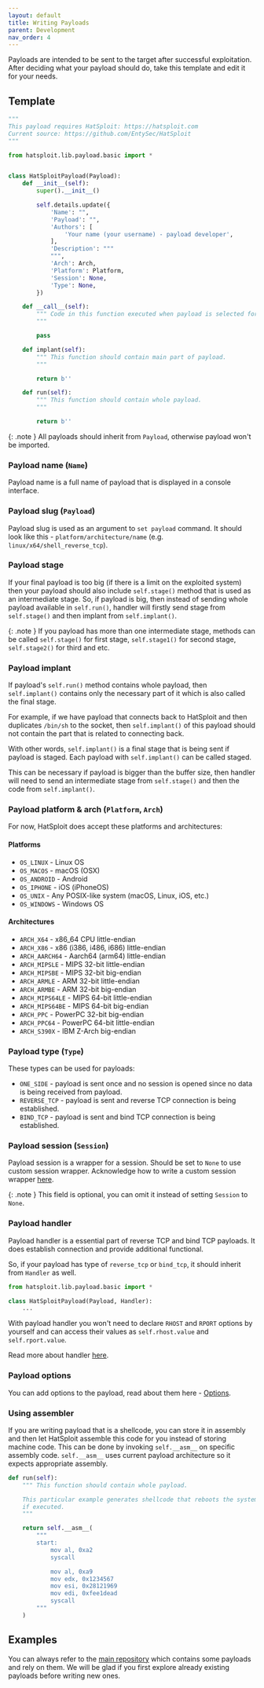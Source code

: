 ```yaml
---
layout: default
title: Writing Payloads
parent: Development
nav_order: 4
---
```


Payloads are intended to be sent to the target after successful exploitation.
After deciding what your payload should do, take this template and edit it for your needs.

## Template

```python
"""
This payload requires HatSploit: https://hatsploit.com
Current source: https://github.com/EntySec/HatSploit
"""

from hatsploit.lib.payload.basic import *


class HatSploitPayload(Payload):
    def __init__(self):
        super().__init__()

        self.details.update({
            'Name': "",
            'Payload': "",
            'Authors': [
                'Your name (your username) - payload developer',
            ],
            'Description': """
            """,
            'Arch': Arch,
            'Platform': Platform,
            'Session': None,
            'Type': None,
        })

    def __call__(self):
        """ Code in this function executed when payload is selected for first time.
        """

        pass

    def implant(self):
        """ This function should contain main part of payload.
        """

        return b''

    def run(self):
        """ This function should contain whole payload.
        """

        return b''
```

{: .note }
All payloads should inherit from `Payload`, otherwise payload won't be imported.

### Payload name (`Name`)

Payload name is a full name of payload that is displayed in a console interface.

### Payload slug (`Payload`)

Payload slug is used as an argument to `set payload` command. It should look like this - `platform/architecture/name` (e.g. `linux/x64/shell_reverse_tcp`).

### Payload stage

If your final payload is too big (if there is a limit on the exploited system) then your payload should also include `self.stage()` method that is used as an intermediate stage. So, if payload is big, then instead of sending whole payload available in `self.run()`, handler will firstly send stage from `self.stage()` and then implant from `self.implant()`.

{: .note }
If you payload has more than one intermediate stage, methods can be called `self.stage()` for first stage, `self.stage1()` for second stage, `self.stage2()` for third and etc.

### Payload implant

If payload's `self.run()` method contains whole payload, then `self.implant()` contains only the necessary part of it which is also called the final stage.

For example, if we have payload that connects back to HatSploit and then duplicates `/bin/sh` to the socket, then `self.implant()` of this payload should not contain the part 
that is related to connecting back.

With other words, `self.implant()` is a final stage that is being sent if payload is staged. Each payload with `self.implant()` can be called staged.

This can be necessary if payload is bigger than the buffer size, then handler will need to send an intermediate stage from `self.stage()` and then the code from `self.implant()`.

### Payload platform & arch (`Platform`, `Arch`)

For now, HatSploit does accept these platforms and architectures:

#### Platforms

* `OS_LINUX` - Linux OS
* `OS_MACOS` - macOS (OSX)
* `OS_ANDROID` - Android
* `OS_IPHONE` - iOS (iPhoneOS)
* `OS_UNIX` - Any POSIX-like system (macOS, Linux, iOS, etc.)
* `OS_WINDOWS` - Windows OS

#### Architectures

* `ARCH_X64` - x86_64 CPU little-endian
* `ARCH_X86` - x86 (i386, i486, i686) little-endian
* `ARCH_AARCH64` - Aarch64 (arm64) little-endian
* `ARCH_MIPSLE` - MIPS 32-bit little-endian
* `ARCH_MIPSBE` - MIPS 32-bit big-endian
* `ARCH_ARMLE` - ARM 32-bit little-endian
* `ARCH_ARMBE` - ARM 32-bit big-endian
* `ARCH_MIPS64LE` - MIPS 64-bit little-endian
* `ARCH_MIPS64BE` - MIPS 64-bit big-endian
* `ARCH_PPC` - PowerPC 32-bit big-endian
* `ARCH_PPC64` - PowerPC 64-bit little-endian
* `ARCH_S390X` - IBM Z-Arch big-endian

### Payload type (`Type`)

These types can be used for payloads:

* `ONE_SIDE` - payload is sent once and no session is opened since no data is being received from payload.
* `REVERSE_TCP` - payload is sent and reverse TCP connection is being established.
* `BIND_TCP` - payload is sent and bind TCP connection is being established.

### Payload session (`Session`)

Payload session is a wrapper for a session. Should be set to `None` to use custom session wrapper. Acknowledge how to write a custom session wrapper [here](/docs/development/session-wrapper).

{: .note }
This field is optional, you can omit it instead of setting `Session` to `None`.

### Payload handler

Payload handler is a essential part of reverse TCP and bind TCP payloads. It does establish connection and provide additional functional.

So, if your payload has type of `reverse_tcp` or `bind_tcp`, it should inherit from `Handler` as well.

```python
from hatsploit.lib.payload.basic import *

class HatSploitPayload(Payload, Handler):
    ...
```

With payload handler you won't need to declare `RHOST` and `RPORT` options by yourself and can access their values as `self.rhost.value` and `self.rport.value`.

Read more about handler [here](/docs/kits/handler).

### Payload options

You can add options to the payload, read about them here - [Options](/docs/development/options).

### Using assembler

If you are writing payload that is a shellcode, you can store it in assembly and then let HatSploit assemble this code for you instead of storing machine code. This can be done 
by invoking `self.__asm__` on specific assembly code. `self.__asm__` uses current payload architecture so it expects appropriate assembly.

```python
def run(self):
    """ This function should contain whole payload.

    This particular example generates shellcode that reboots the system
    if executed.
    """

    return self.__asm__(
        """
        start:
            mov al, 0xa2
            syscall

            mov al, 0xa9
            mov edx, 0x1234567
            mov esi, 0x28121969
            mov edi, 0xfee1dead
            syscall
        """
    )
```

## Examples

You can always refer to the [main repository](https://github.com/EntySec/HatSploit/tree/main/hatsploit/payloads) which contains some payloads and rely on them.
We will be glad if you first explore already existing payloads before writing new ones.
